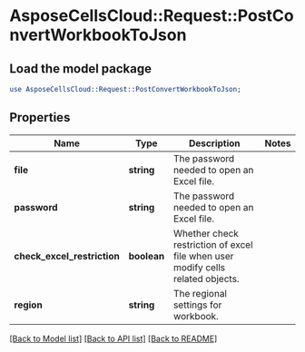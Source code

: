 # AsposeCellsCloud::Request::PostConvertWorkbookToJson 

## Load the model package
```perl
use AsposeCellsCloud::Request::PostConvertWorkbookToJson;
```

## Properties
Name | Type | Description | Notes
------------ | ------------- | ------------- | -------------
**file** | **string** | The password needed to open an Excel file. |
**password** | **string** | The password needed to open an Excel file. |
**check_excel_restriction** | **boolean** | Whether check restriction of excel file when user modify cells related objects. |
**region** | **string** | The regional settings for workbook. |  

[[Back to Model list]](../README.md#documentation-for-requests) [[Back to API list]](../README.md#documentation-for-api-endpoints) [[Back to README]](../README.md)

